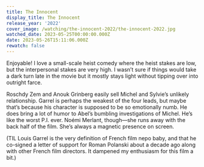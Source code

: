 ```yaml
---
title: The Innocent
display_title: The Innocent
release_year: '2022'
cover_image: /watching/the-innocent-2022/the-innocent-2022.jpg
watched_date: 2023-05-25T00:00:00.000Z
date: 2023-05-26T15:11:06.000Z
rewatch: false
---
```

Enjoyable! I love a small-scale heist comedy where the heist stakes are low, but the interpersonal stakes are very high. I wasn’t sure if things would take a dark turn late in the movie but it mostly stays light without tipping over into outright farce.

Roschdy Zem and Anouk Grinberg easily sell Michel and Sylvie’s unlikely relationship. Garrel is perhaps the weakest of the four leads, but maybe that’s because his character is supposed to be so emotionally numb. He does bring a lot of humor to Abel’s bumbling investigations of Michel. He’s like the worst P.I. ever. Noémi Merlant, though—she runs away with the back half of the film. She’s always a magnetic presence on screen.

(TIL Louis Garrel is the very definition of French film nepo baby, and that he co-signed a letter of support for Roman Polanski about a decade ago along with other French film directors. It dampened my enthusiasm for this film a bit.)
